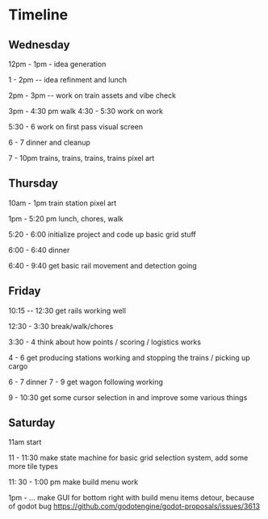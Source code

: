 # Timeline

## Wednesday

12pm - 1pm - idea generation

1 - 2pm -- idea refinment and lunch

2pm - 3pm -- work on train assets and vibe check

3pm - 4:30 pm walk
4:30 - 5:30 work on work

5:30 - 6 work on first pass visual screen

6 - 7 dinner and cleanup

7 - 10pm trains, trains, trains, trains pixel art


## Thursday

10am - 1pm train station pixel art

1pm - 5:20 pm lunch, chores, walk

5:20 - 6:00 initialize project and code up basic grid stuff

6:00 - 6:40 dinner

6:40 - 9:40 get basic rail movement and detection going

## Friday

10:15 -- 12:30 get rails working well

12:30 - 3:30 break/walk/chores

3:30 - 4 think about how points / scoring / logistics works

4 - 6 get producing stations working and stopping the trains / picking up cargo

6 - 7 dinner
7 - 9 get wagon following working

9 - 10:30 get some cursor selection in and improve some various things

## Saturday

11am start

11 - 11:30 make state machine for basic grid selection system, add some more tile types

11: 30 - 1:00 pm make build menu work

1pm - ... make GUI for bottom right with build menu items
	detour, because of godot bug https://github.com/godotengine/godot-proposals/issues/3613